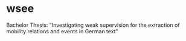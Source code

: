 # wsee
Bachelor Thesis: "Investigating weak supervision for the extraction of mobility relations and events in German text"
